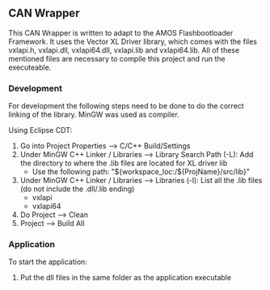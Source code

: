 ## CAN Wrapper

This CAN Wrapper is written to adapt to the AMOS Flashbootloader Framework. It uses the Vector XL Driver library, which comes with the files vxlapi.h, vxlapi.dll, vxlapi64.dll, vxlapi.lib and vxlapi64.lib. All of these mentioned files are necessary to compile this project and run the executeable.


### Development
For development the following steps need to be done to do the correct linking of the library. MinGW was used as compiler.

Using Eclipse CDT:
1. Go into Project Properties --> C/C++ Build/Settings
2. Under MinGW C++ Linker / Libraries --> Library Search Path (-L): Add the directory to where the .lib files are located for XL driver lib
   - Use the following path: "${workspace_loc:/${ProjName}/src/lib}"
3. Under MinGW C++ Linker / Libraries --> Libraries (-l): List all the .lib files (do not include the .dll/.lib ending)
   - vxlapi
   - vxlapi64
4. Do Project --> Clean
5. Project --> Build All

### Application

To start the application:
1. Put the dll files in the same folder as the application executable


